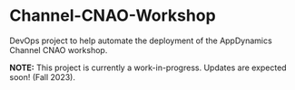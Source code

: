 # Channel-CNAO-Workshop

DevOps project to help automate the deployment of the AppDynamics Channel CNAO workshop.

**NOTE:** This project is currently a work-in-progress. Updates are expected soon! (Fall 2023).
